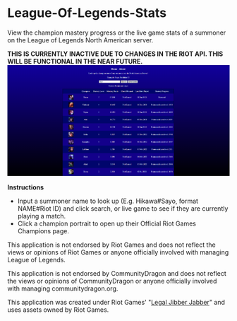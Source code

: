 # League-Of-Legends-Stats
View the champion mastery progress or the live game stats of a summoner on the League of Legends North American server.

**THIS IS CURRENTLY INACTIVE DUE TO CHANGES IN THE RIOT API. THIS WILL BE FUNCTIONAL IN THE NEAR FUTURE.**
<img src="https://raw.githubusercontent.com/KingAscent/League-Of-Legends-Stats/main/src/League%20of%20Legends%20Stats%20Webpage%20Preview.png">

**Instructions**

- Input a summoner name to look up (E.g. Hikawa#Sayo, format NAME#Riot ID) and click search, or live game to see if they are currently playing a match.
- Click a champion portrait to open up their Official Riot Games Champions page. 

This application is not endorsed by Riot Games and does not reflect the views or opinions of Riot Games or anyone officially involved with managing League of Legends.

This application is not endorsed by CommunityDragon and does not reflect the views or opinions of CommunityDragon or anyone officially involved with managing communitydragon.org.

This application was created under Riot Games' "[Legal Jibber Jabber](https://www.riotgames.com/en/legal)" and uses assets owned by Riot Games. 
